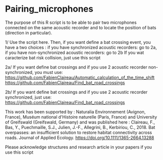 # Pairing_microphones

The purpose of this R script is to be able to pair two microphones connected on the same acoustic recorder and to locate the position of bats (direction in particular).

1/ Use the script here. Then, if you want define a bat crossing event, you have a two choices : if you have synchronized acoustic recorders: go to 2a, if you have non-synchronized acoustic recorders: go to 2b
If you wat caracterize bat risk collision, just use this script

2a/ If you want define bat crossings and if you use 2 acoustic recorder non-synchronized, you must use:
https://github.com/FabienClaireau/Automatic_calculation_of_the_time_shift
https://github.com/FabienClaireau/Find_bat_road_crossings

2b/ If you want define bat crossings and if you use 2 acoustic recorder synchronized, just use:
https://github.com/FabienClaireau/Find_bat_road_crossings

This work has been supported by : Naturalia Environnement (Avignon, France), Muséum national d'Histoire naturelle (Paris, France) and University of Greifswald (Greifswald, Germany) and was published here : Claireau, F., Bas, Y., Puechmaille, S.J., Julien, J.-F., Allegrini, B., Kerbiriou, C., 2018.
Bat overpasses: an insufficient solution to restore habitat connectivity across roads. Journal of Applied Ecology. https://doi.org/10.1111/1365-2664.13288

Please acknowledge structures and research article in your papers if you use this script 
